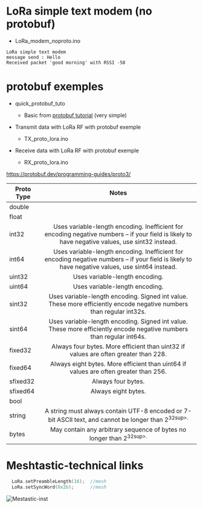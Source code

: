 # LoRa simple text modem (no protobuf)

- LoRa_modem_noproto.ino

```
LoRa simple text modem
message send : Hello
Received packet 'good morning' with RSSI -58
```

# protobuf exemples

- quick_protobuf_tuto

	- Basic from [protobuf tutorial](https://techtutorialsx.com/2018/10/19/esp32-esp8266-arduino-protocol-buffers/) (very simple)

- Transmit data with LoRa RF with protobuf exemple

	- TX_proto_lora.ino

- Receive data with LoRa RF with protobuf exemple

	- RX_proto_lora.ino



https://protobuf.dev/programming-guides/proto3/

  
|Proto Type	|Notes|
|---    |:-:    |
|double	|	|
|float	|	|
|int32	|Uses variable-length encoding. Inefficient for encoding negative numbers – if your field is likely to have negative values, use sint32 instead.|
|int64	|Uses variable-length encoding. Inefficient for encoding negative numbers – if your field is likely to have negative values, use sint64 instead.|
|uint32	|Uses variable-length encoding.|
|uint64	|Uses variable-length encoding.|
|sint32	|Uses variable-length encoding. Signed int value. These more efficiently encode negative numbers than regular int32s.|
|sint64	|Uses variable-length encoding. Signed int value. These more efficiently encode negative numbers than regular int64s.|
|fixed32 |	Always four bytes. More efficient than uint32 if values are often greater than 228.|
|fixed64 |	Always eight bytes. More efficient than uint64 if values are often greater than 256.|
|sfixed32 |	Always four bytes.|
|sfixed64 |	Always eight bytes.|
|bool	|	|
|string	|A string must always contain UTF-8 encoded or 7-bit ASCII text, and cannot be longer than 2<sup>32sup>.|
|bytes	|May contain any arbitrary sequence of bytes no longer than 2<sup>32sup>.|


# Meshtastic-technical links	


```cpp
  LoRa.setPreambleLength(16);  //mesh
  LoRa.setSyncWord(0x2b);      //mesh
 ``` 


![Mestastic-inst](images/mesh_install_thonny01.png "th01")


